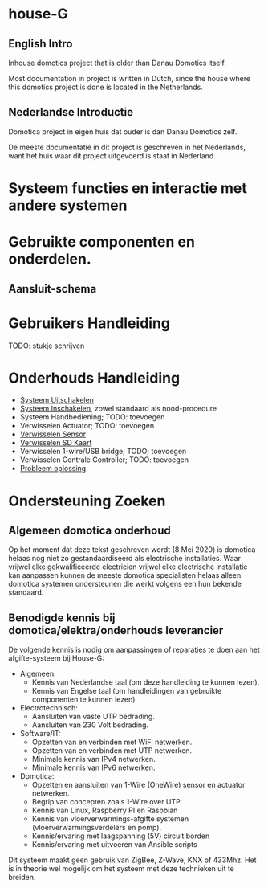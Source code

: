 # house-G

## English Intro

Inhouse domotics project that is older than Danau Domotics itself.

Most documentation in project is written in Dutch, since the house where this domotics project is done is located in the Netherlands.

## Nederlandse Introductie

Domotica project in eigen huis dat ouder is dan Danau Domotics zelf.

De meeste documentatie in dit project is geschreven in het Nederlands, want het huis waar dit project uitgevoerd is staat in Nederland.



# Systeem functies en interactie met andere systemen



# Gebruikte componenten en onderdelen.

## Aansluit-schema



# Gebruikers Handleiding

TODO: stukje schrijven



# Onderhouds Handleiding

- [Systeem Uitschakelen](./handleiding/uitschakelen.md)
- [Systeem Inschakelen](./handleiding/inschakelen.md), zowel standaard als nood-procedure
- Systeem Handbediening; TODO: toevoegen
- Verwisselen Actuator; TODO: toevoegen
- [Verwisselen Sensor](./handleiding/vervangen_sensor.md)
- [Verwisselen SD Kaart](./handleiding/vervangen_sd_kaart.md)
- Verwisselen 1-wire/USB bridge; TODO; toevoegen
- Verwisselen Centrale Controller; TODO: toevoegen
- [Probleem oplossing](./handleing/probleemoplossing.md)



# Ondersteuning Zoeken

## Algemeen domotica onderhoud
Op het moment dat deze tekst geschreven wordt (8 Mei 2020) is domotica helaas nog niet zo gestandaardiseerd als electrische installaties. Waar vrijwel elke gekwalificeerde electricien vrijwel elke electrische installatie kan aanpassen kunnen de meeste domotica specialisten helaas alleen domotica systemen ondersteunen die werkt volgens een hun bekende standaard.

## Benodigde kennis bij domotica/elektra/onderhouds leverancier

De volgende kennis is nodig om aanpassingen of reparaties te doen aan het afgifte-systeem bij House-G:
- Algemeen:
  - Kennis van Nederlandse taal (om deze handleiding te kunnen lezen).
  - Kennis van Engelse taal (om handleidingen van gebruikte componenten te kunnen lezen).
- Electrotechnisch:
  - Aansluiten van vaste UTP bedrading.
  - Aansluiten van 230 Volt bedrading.
- Software/IT:
  - Opzetten van en verbinden met WiFi netwerken.
  - Opzetten van en verbinden met UTP netwerken.
  - Minimale kennis van IPv4 netwerken.
  - Minimale kennis van IPv6 netwerken.
- Domotica:
  - Opzetten en aansluiten van 1-Wire (OneWire) sensor en actuator netwerken.
  - Begrip van concepten zoals 1-Wire over UTP.
  - Kennis van Linux, Raspberry PI en Raspbian
  - Kennis van vloerverwarmings-afgifte systemen (vloerverwarmingsverdelers en pomp).
  - Kennis/ervaring met laagspanning (5V) circuit borden
  - Kennis/ervaring met uitvoeren van Ansible scripts

Dit systeem maakt geen gebruik van ZigBee, Z-Wave, KNX of 433Mhz. Het is in theorie wel mogelijk om het systeem met deze technieken uit te breiden.
